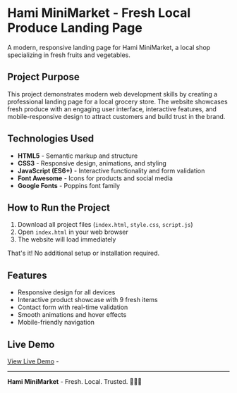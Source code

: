# Hami MiniMarket - Fresh Local Produce Landing Page

A modern, responsive landing page for Hami MiniMarket, a local shop specializing in fresh fruits and vegetables.

## Project Purpose

This project demonstrates modern web development skills by creating a professional landing page for a local grocery store. The website showcases fresh produce with an engaging user interface, interactive features, and mobile-responsive design to attract customers and build trust in the brand.

## Technologies Used

- **HTML5** - Semantic markup and structure
- **CSS3** - Responsive design, animations, and styling
- **JavaScript (ES6+)** - Interactive functionality and form validation
- **Font Awesome** - Icons for products and social media
- **Google Fonts** - Poppins font family

## How to Run the Project

1. Download all project files (`index.html`, `style.css`, `script.js`)
2. Open `index.html` in your web browser
3. The website will load immediately

That's it! No additional setup or installation required.

## Features

- Responsive design for all devices
- Interactive product showcase with 9 fresh items
- Contact form with real-time validation
- Smooth animations and hover effects
- Mobile-friendly navigation

## Live Demo

[View Live Demo](hami-market.vercel.app) -

---

**Hami MiniMarket** - Fresh. Local. Trusted. 🥬🍎🥕
